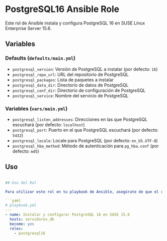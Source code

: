 # PostgreSQL16 Ansible Role

Este rol de Ansible instala y configura PostgreSQL 16 en SUSE Linux Enterprise Server 15.6.

## Variables

### Defaults (`defaults/main.yml`)

- `postgresql_version`: Versión de PostgreSQL a instalar (por defecto: `16`)
- `postgresql_repo_url`: URL del repositorio de PostgreSQL
- `postgresql_packages`: Lista de paquetes a instalar
- `postgresql_data_dir`: Directorio de datos de PostgreSQL
- `postgresql_conf_dir`: Directorio de configuración de PostgreSQL
- `postgresql_service`: Nombre del servicio de PostgreSQL

### Variables (`vars/main.yml`)

- `postgresql_listen_addresses`: Direcciones en las que PostgreSQL escuchará (por defecto: `localhost`)
- `postgresql_port`: Puerto en el que PostgreSQL escuchará (por defecto: `5432`)
- `postgresql_locale`: Locale para PostgreSQL (por defecto: `en_US.UTF-8`)
- `postgresql_hba_method`: Método de autenticación para `pg_hba.conf` (por defecto: `md5`)

## Uso

```yaml

## Uso del Rol

Para utilizar este rol en tu playbook de Ansible, asegúrate de que el rol esté ubicado en el directorio de roles de Ansible o especifica la ruta correcta. A continuación, un ejemplo de cómo incluir el rol en un playbook:

```yaml
# playbook.yml
---
- name: Instalar y configurar PostgreSQL 16 en SUSE 15.6
  hosts: servidores_db
  become: yes
  roles:
    - postgresql16
```


